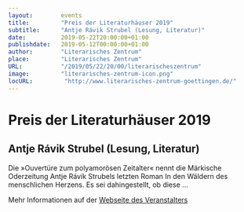 ```yaml
---
layout:        events
title:         "Preis der Literaturhäuser 2019"
subtitle:      "Antje Rávik Strubel (Lesung, Literatur)"
date:          2019-05-22T20:00:00+01:00
publishdate:   2019-05-12T00:00:00+01:00
author:        "Literarisches Zentrum"
place:         "Literarisches Zentrum"
URL:           "/2019/05/22/20/00/literarischeszentrum"
image:         "literarisches-zentrum-icon.png"
locURL:         "http://www.literarisches-zentrum-goettingen.de/"
---
```


Preis der Literaturhäuser 2019
===========

Antje Rávik Strubel (Lesung, Literatur)
-----------


Die »Ouvertüre zum polyamorösen Zeitalter« nennt die Märkische Oderzeitung Antje Rávik Strubels letzten Roman In den Wäldern des menschlichen Herzens. Es sei dahingestellt, ob diese ...


Mehr Informationen auf der [Webseite des Veranstalters](http://www.literarisches-zentrum-goettingen.de//programm/2019-1/hauptprogramm/antje-ravic-strubel-1/)
